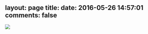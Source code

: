 layout: page
title: 
date: 2016-05-26 14:57:01
comments: false
---

![](http://pics.naaln.com/006tNc79gw1f512wx1a79j30cx0e8gmr.jpg)
